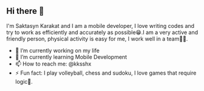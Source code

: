 ## Hi there 👋
I'm Saktasyn Karakat and I am a mobile developer, I love writing codes and try to work as efficiently and accurately as possible😁.I am a very active and friendly person, physical activity is easy for me, I work well in a team🫶🏻.
- 🔭 I’m currently working on my life
- 🌱 I’m currently learning Mobile Development
- 📫 How to reach me: @kksshx
- ⚡ Fun fact: I play volleyball, chess and sudoku, I love games that require logic🌝.
